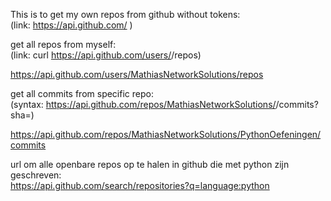 This is to get my own repos from github without tokens:  
(link: https://api.github.com/  )



get all repos from myself:  
(link: curl https://api.github.com/users/<gebruikersnaam>/repos)


https://api.github.com/users/MathiasNetworkSolutions/repos 


get all commits from specific repo:  
(syntax: https://api.github.com/repos/MathiasNetworkSolutions/<repo-naam>/commits?sha=<branch-naam>)


https://api.github.com/repos/MathiasNetworkSolutions/PythonOefeningen/commits

url om alle openbare repos op te halen in github die met python zijn geschreven:  
https://api.github.com/search/repositories?q=language:python
